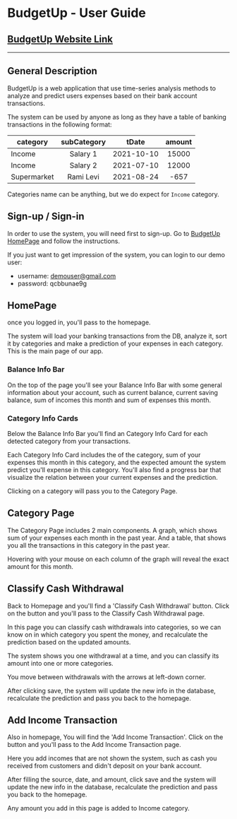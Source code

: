 # BudgetUp - User Guide

## [BudgetUp Website Link](https://budget-up.azurewebsites.net/)

---

## General Description

BudgetUp is a web application that use time-series analysis methods to analyze and predict users expenses based on their bank account transactions.

The system can be used by anyone as long as they have a table of banking transactions in the following format:

| category    | subCategory |   tDate    | amount |
| ----------- | :---------: | :--------: | :----: |
| Income      |  Salary 1   | 2021-10-10 | 15000  |
| Income      |  Salary 2   | 2021-07-10 | 12000  |
| Supermarket |  Rami Levi  | 2021-08-24 |  -657  |

Categories name can be anything, but we do expect for `Income` category.

## Sign-up / Sign-in

In order to use the system, you will need first to sign-up.
Go to [BudgetUp HomePage](https://budget-up.azurewebsites.net/) and follow the instructions.

If you just want to get impression of the system, you can login to our demo user:

- username: demouser@gmail.com
- password: qcbbunae9g

## HomePage

once you logged in, you'll pass to the homepage.

The system will load your banking transactions from the DB, analyze it, sort it by categories and make a prediction of your expenses in each category.
This is the main page of our app.

### Balance Info Bar

On the top of the page you'll see your Balance Info Bar with some general information about your account, such as current balance, current saving balance, sum of incomes this month and sum of expenses this month.

### Category Info Cards

Below the Balance Info Bar you'll find an Category Info Card for each detected category from your transactions.

Each Category Info Card includes the of the category, sum of your expenses this month in this category, and the expected amount the system predict you'll expense in this category.
You'll also find a progress bar that visualize the relation between your current expenses and the prediction.

Clicking on a category will pass you to the Category Page.

## Category Page

The Category Page includes 2 main components. A graph, which shows sum of your expenses each month in the past year. And a table, that shows you all the transactions in this category in the past year.

Hovering with your mouse on each column of the graph will reveal the exact amount for this month.

## Classify Cash Withdrawal

Back to Homepage and you'll find a 'Classify Cash Withdrawal' button. Click on the button and you'll pass to the Classify Cash Withdrawal page.

In this page you can classify cash withdrawals into categories, so we can know on in which category you spent the money, and recalculate the prediction based on the updated amounts.

The system shows you one withdrawal at a time, and you can classify its amount into one or more categories.

You move between withdrawals with the arrows at left-down corner.

After clicking save, the system will update the new info in the database, recalculate the prediction and pass you back to the homepage.

## Add Income Transaction

Also in homepage, You will find the 'Add Income Transaction'. Click on the button and you'll pass to the Add Income Transaction page.

Here you add incomes that are not shown the system, such as cash you received from customers and didn't deposit on your bank account.

After filling the source, date, and amount, click save and the system will update the new info in the database, recalculate the prediction and pass you back to the homepage.

Any amount you add in this page is added to Income category.
